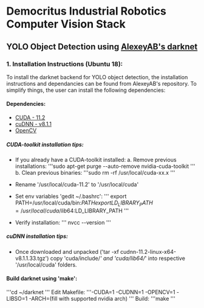 # Democritus Industrial Robotics Computer Vision Stack

## YOLO Object Detection using [AlexeyAB's darknet](https://github.com/AlexeyAB/darknet)

### 1. Installation Instructions (Ubuntu 18):
 
To install the darknet backend for YOLO object detection, the installation instructions and dependancies can be found from AlexeyAB's repository. To simplify things, the user can install the following dependencies:

#### Dependencies:

 * [CUDA - 11.2](https://developer.nvidia.com/cuda-downloads?target_os=Linux&target_arch=x86_64&target_distro=Ubuntu&target_version=1804&target_type=deblocal)
 * [cuDNN - v8.1.1](https://developer.nvidia.com/rdp/cudnn-download)
 * [OpenCV](https://docs.opencv.org/master/d7/d9f/tutorial_linux_install.html)

##### CUDA-toolkit installation tips:

 * If you already have a CUDA-toolkit installed:
  a. Remove previous installations:
 '''sudo apt-get purge --auto-remove nvidia-cuda-toolkit
 '''
 b. Clean previous binaries:
 '''sudo rm -rf /usr/local/cuda-xx.x
 '''

 * Rename '/usr/local/cuda-11.2' to '/usr/local/cuda'
 
 * Set env variables 'gedit ~/.bashrc':
	'''
	export PATH=/usr/local/cuda/bin:$PATH
	export LD_LIBRARY_PATH=/usr/local/cuda/lib64:$LD_LIBRARY_PATH
	'''
 * Verify installation:
	'''
	nvcc --version
	'''

##### cuDNN installation tips:

 - Once downloaded and unpacked ('tar -xf cudnn-11.2-linux-x64-v8.1.1.33.tgz') copy 'cuda/include/*' and 'cuda/lib64/*' into respective '/usr/local/cuda' folders.

#### Build darknet using 'make':
 '''cd ~/darknet
 '''
 Edit Makefile:
 '''-CUDA=1
 -CUDNN=1
 -OPENCV=1
 -LIBSO=1
 -ARCH=(fill with supported nvidia arch)
 '''
 Build:
 '''make
 '''
 
 




	



